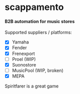 # scappamento
#### B2B automation for music stores

Supported suppliers / platforms:
- [x] Yamaha
- [x] Fender
- [x] Frenexport
- [ ] Proel (WIP)
- [x] Suonostore
- [ ] MusicPool (WIP, broken)
- [x] MEPA

Spiritfarer is a great game